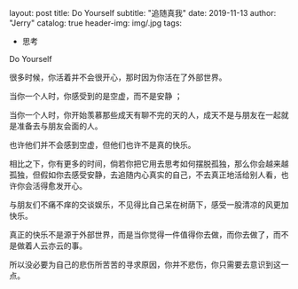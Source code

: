 layout:     post
title: Do Yourself
subtitle: "追随真我"
date:       2019-11-13
author:     "Jerry"
catalog: true
header-img: img/.jpg
tags:

- 思考

Do Yourself

很多时候，你活着并不会很开心，那时因为你活在了外部世界。

当你一个人时，你感受到的是空虚，而不是安静 ； 

当你一个人时，你开始羡慕那些成天有聊不完的天的人，成天不是与朋友在一起就是准备去与朋友会面的人。

也许他们并不会感到空虚，但他们也许不是真的快乐。

相比之下，你有更多的时间，倘若你把它用去思考如何摆脱孤独，那么你会越来越孤独，但假如你去感受安静，去追随内心真实的自己，不去真正地活给别人看，也许你会活得愈发开心。

与朋友们不痛不痒的交谈娱乐，不见得比自己呆在树荫下，感受一股清凉的风更加快乐。

真正的快乐不是源于外部世界，而是当你觉得一件值得你去做，而你去做了，而不是做着人云亦云的事。

所以没必要为自己的悲伤所苦苦的寻求原因，你并不悲伤，你只需要去意识到这一点。